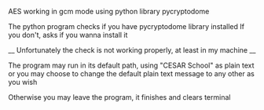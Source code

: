 AES working in gcm mode using python library pycryptodome

The python program checks if you have pycryptodome library installed
If you don't, asks if you wanna install it

__ Unfortunately the check is not working properly, at least in my machine __

The program may run in its default path, using "CESAR School" as plain text or you may
choose to change the default plain text message to any other as you wish

Otherwise you may leave the program, it finishes and clears terminal
